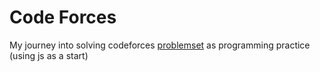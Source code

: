 # Code Forces
My journey into solving codeforces [problemset](https://codeforces.com/problemset "go to problems") as programming practice (using js as a start)
